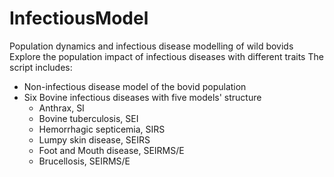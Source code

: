 # InfectiousModel
 Population dynamics and infectious disease modelling of wild bovids
 Explore the population impact of infectious diseases with different traits
 The script includes: 
 * Non-infectious disease model of the bovid population
 * Six Bovine infectious diseases with five models' structure 
   + Anthrax, SI
   + Bovine tuberculosis, SEI
   + Hemorrhagic septicemia, SIRS
   + Lumpy skin disease, SEIRS
   + Foot and Mouth disease, SEIRMS/E
   + Brucellosis, SEIRMS/E
